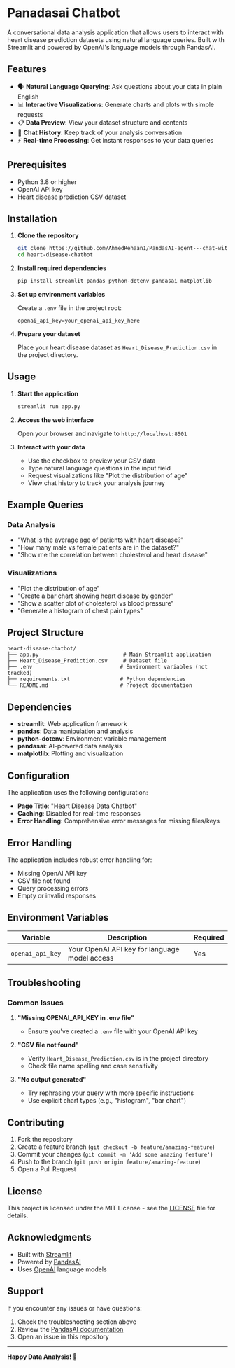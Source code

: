# Panadasai Chatbot 

A conversational data analysis application that allows users to interact with heart disease prediction datasets using natural language queries. Built with Streamlit and powered by OpenAI's language models through PandasAI.

## Features

- 🗣️ **Natural Language Querying**: Ask questions about your data in plain English
- 📊 **Interactive Visualizations**: Generate charts and plots with simple requests
- 📋 **Data Preview**: View your dataset structure and contents
- 💬 **Chat History**: Keep track of your analysis conversation
- ⚡ **Real-time Processing**: Get instant responses to your data queries

## Prerequisites

- Python 3.8 or higher
- OpenAI API key
- Heart disease prediction CSV dataset

## Installation

1. **Clone the repository**
   ```bash
   git clone https://github.com/AhmedRehaan1/PandasAI-agent---chat-with-CSV.git
   cd heart-disease-chatbot
   ```

2. **Install required dependencies**
   ```bash
   pip install streamlit pandas python-dotenv pandasai matplotlib
   ```

3. **Set up environment variables**
   
   Create a `.env` file in the project root:
   ```env
   openai_api_key=your_openai_api_key_here
   ```

4. **Prepare your dataset**
   
   Place your heart disease dataset as `Heart_Disease_Prediction.csv` in the project directory.

## Usage

1. **Start the application**
   ```bash
   streamlit run app.py
   ```

2. **Access the web interface**
   
   Open your browser and navigate to `http://localhost:8501`

3. **Interact with your data**
   - Use the checkbox to preview your CSV data
   - Type natural language questions in the input field
   - Request visualizations like "Plot the distribution of age"
   - View chat history to track your analysis journey

## Example Queries

### Data Analysis
- "What is the average age of patients with heart disease?"
- "How many male vs female patients are in the dataset?"
- "Show me the correlation between cholesterol and heart disease"

### Visualizations
- "Plot the distribution of age"
- "Create a bar chart showing heart disease by gender"
- "Show a scatter plot of cholesterol vs blood pressure"
- "Generate a histogram of chest pain types"

## Project Structure

```
heart-disease-chatbot/
├── app.py                           # Main Streamlit application
├── Heart_Disease_Prediction.csv     # Dataset file
├── .env                            # Environment variables (not tracked)
├── requirements.txt                # Python dependencies
└── README.md                       # Project documentation
```

## Dependencies

- **streamlit**: Web application framework
- **pandas**: Data manipulation and analysis
- **python-dotenv**: Environment variable management
- **pandasai**: AI-powered data analysis
- **matplotlib**: Plotting and visualization

## Configuration

The application uses the following configuration:
- **Page Title**: "Heart Disease Data Chatbot"
- **Caching**: Disabled for real-time responses
- **Error Handling**: Comprehensive error messages for missing files/keys

## Error Handling

The application includes robust error handling for:
- Missing OpenAI API key
- CSV file not found
- Query processing errors
- Empty or invalid responses

## Environment Variables

| Variable | Description | Required |
|----------|-------------|----------|
| `openai_api_key` | Your OpenAI API key for language model access | Yes |

## Troubleshooting

### Common Issues

1. **"Missing OPENAI_API_KEY in .env file"**
   - Ensure you've created a `.env` file with your OpenAI API key

2. **"CSV file not found"**
   - Verify `Heart_Disease_Prediction.csv` is in the project directory
   - Check file name spelling and case sensitivity

3. **"No output generated"**
   - Try rephrasing your query with more specific instructions
   - Use explicit chart types (e.g., "histogram", "bar chart")

## Contributing

1. Fork the repository
2. Create a feature branch (`git checkout -b feature/amazing-feature`)
3. Commit your changes (`git commit -m 'Add some amazing feature'`)
4. Push to the branch (`git push origin feature/amazing-feature`)
5. Open a Pull Request

## License

This project is licensed under the MIT License - see the [LICENSE](LICENSE) file for details.

## Acknowledgments

- Built with [Streamlit](https://streamlit.io/)
- Powered by [PandasAI](https://github.com/gventuri/pandas-ai)
- Uses [OpenAI](https://openai.com/) language models

## Support

If you encounter any issues or have questions:
1. Check the troubleshooting section above
2. Review the [PandasAI documentation](https://docs.pandas-ai.com/)
3. Open an issue in this repository

---

**Happy Data Analysis! 🚀**
